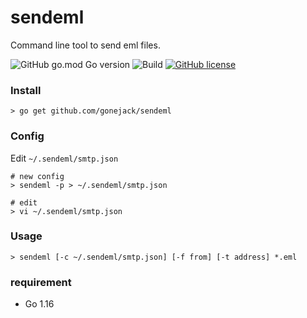 # sendeml
Command line tool to send eml files.

![GitHub go.mod Go version](https://img.shields.io/github/go-mod/go-version/gonejack/sendeml)
![Build](https://github.com/gonejack/sendeml/actions/workflows/go.yml/badge.svg)
[![GitHub license](https://img.shields.io/github/license/gonejack/sendeml.svg?color=blue)](LICENSE)

### Install
```shell
> go get github.com/gonejack/sendeml
```

### Config
Edit `~/.sendeml/smtp.json`
```shell
# new config
> sendeml -p > ~/.sendeml/smtp.json

# edit
> vi ~/.sendeml/smtp.json
```

### Usage

```shell
> sendeml [-c ~/.sendeml/smtp.json] [-f from] [-t address] *.eml
```

### requirement
- Go 1.16
